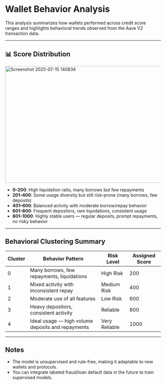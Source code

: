 # Wallet Behavior Analysis

This analysis summarizes how wallets performed across credit score ranges and highlights behavioral trends observed from the Aave V2 transaction data.

---

## 📊 Score Distribution


<img width="681" height="377" alt="Screenshot 2025-07-15 140834" src="https://github.com/user-attachments/assets/1e612e23-871c-4202-aa0a-ba0f89e1344a" />

- **0–200**: High liquidation ratio, many borrows but few repayments
- **201–400**: Some usage diversity but still risk-prone (many borrows, few deposits)
- **401–600**: Balanced activity with moderate borrow/repay behavior
- **601–800**: Frequent depositors, rare liquidations, consistent usage
- **801–1000**: Highly stable users — regular deposits, prompt repayments, no risky behavior

---

## Behavioral Clustering Summary

| Cluster | Behavior Pattern | Risk Level | Assigned Score |
|---------|------------------|------------|----------------|
| 0       | Many borrows, few repayments, liquidations | High Risk     | 200            |
| 1       | Mixed activity with inconsistent repay | Medium Risk   | 400            |
| 2       | Moderate use of all features | Low Risk      | 600            |
| 3       | Heavy depositors, consistent activity | Reliable      | 800            |
| 4       | Ideal usage — high volume deposits and repayments | Very Reliable | 1000           |

---

##  Notes

- The model is unsupervised and rule-free, making it adaptable to new wallets and protocols.
- You can integrate labeled fraud/loan default data in the future to train supervised models.
